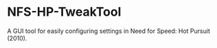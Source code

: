 # NFS-HP-TweakTool
A GUI tool for easily configuring settings in Need for Speed: Hot Pursuit (2010).
